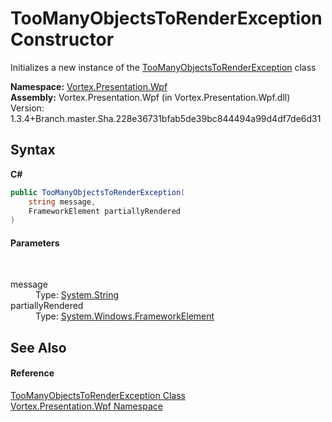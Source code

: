 # TooManyObjectsToRenderException Constructor 
 

Initializes a new instance of the <a href="T_Vortex_Presentation_Wpf_TooManyObjectsToRenderException.md">TooManyObjectsToRenderException</a> class

**Namespace:**&nbsp;<a href="N_Vortex_Presentation_Wpf.md">Vortex.Presentation.Wpf</a><br />**Assembly:**&nbsp;Vortex.Presentation.Wpf (in Vortex.Presentation.Wpf.dll) Version: 1.3.4+Branch.master.Sha.228e36731bfab5de39bc844494a99d4df7de6d31

## Syntax

**C#**<br />
``` C#
public TooManyObjectsToRenderException(
	string message,
	FrameworkElement partiallyRendered
)
```


#### Parameters
&nbsp;<dl><dt>message</dt><dd>Type: <a href="https://docs.microsoft.com/dotnet/api/system.string" target="_blank">System.String</a><br /></dd><dt>partiallyRendered</dt><dd>Type: <a href="https://docs.microsoft.com/dotnet/api/system.windows.frameworkelement" target="_blank">System.Windows.FrameworkElement</a><br /></dd></dl>

## See Also


#### Reference
<a href="T_Vortex_Presentation_Wpf_TooManyObjectsToRenderException.md">TooManyObjectsToRenderException Class</a><br /><a href="N_Vortex_Presentation_Wpf.md">Vortex.Presentation.Wpf Namespace</a><br />